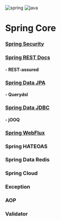 ![spring](https://img.shields.io/badge/Spring%20boot-2.7.6-green)
![java](https://img.shields.io/badge/Java-11-red)

# Spring Core

### [Spring Security](./docs/spring-security.md)

### [Spring REST Docs](/docs/spring-rest-dosc.md)
#### - REST-assured

### [Spring Data JPA](/docs/spring-data-jpa.md)
#### - Querydsl

### [Spring Data JDBC](/docs/spring-data-jdbc-jooq.md)
#### - jOOQ

### [Spring WebFlux](/docs/spring-webflux.md)

### Spring HATEOAS

### Spring Data Redis

### Spring Cloud

### Exception

### AOP

### Validator
